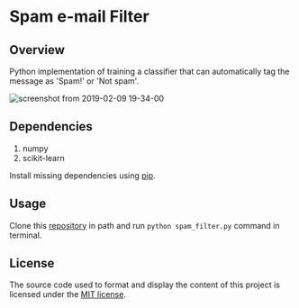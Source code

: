 # Spam e-mail Filter

## Overview
Python implementation of training a classifier that can automatically tag the message as 'Spam!' or 'Not spam'.

![screenshot from 2019-02-09 19-34-00](https://user-images.githubusercontent.com/13174970/52522927-8b55cb80-2cb1-11e9-8b1b-5cd1a5020861.png)


## Dependencies
1. numpy
2. scikit-learn

Install missing dependencies using [pip](https://pypi.org/project/pip/).


## Usage
Clone this [repository](https://github.com/harishrb/Haberman-Cancer-Survival-EDA) in path and run ``python spam_filter.py`` command in terminal.



## License
The source code used to format and display the content of this project is licensed under the [MIT license](https://opensource.org/licenses/mit-license.php).
